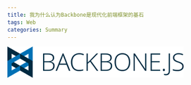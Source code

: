 ```yaml
---
title: 我为什么认为Backbone是现代化前端框架的基石
tags: Web
categories: Summary
---
```


![](backbone/logo.png)

<!-- more -->